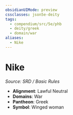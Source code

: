 ```yaml
---
obsidianUIMode: preview
cssclasses: json5e-deity
tags:
  - compendium/src/5e/phb
  - deity/greek
  - domain/war
aliases:
  - Nike
---
```

# Nike
*Source: SRD / Basic Rules* 

- **Alignment**: Lawful Neutral
- **Domains**: War
- **Pantheon**: Greek
- **Symbol**: Winged woman